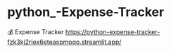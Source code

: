 # python_-Expense-Tracker
💰 Expense Tracker
https://python-expense-tracker-fzk3kj2riex6eteaspmoqo.streamlit.app/
